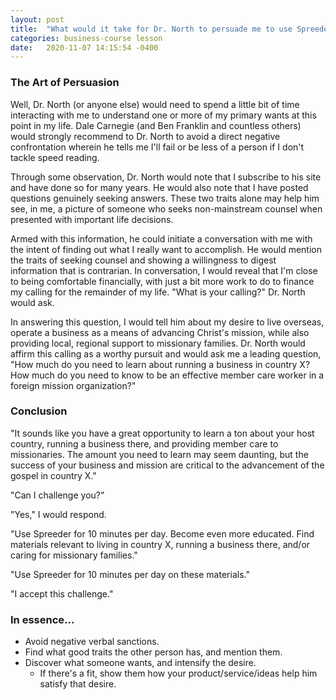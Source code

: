 ```yaml
---
layout: post
title:  "What would it take for Dr. North to persuade me to use Spreeder for 10 minutes a day?"
categories: business-course lesson
date:   2020-11-07 14:15:54 -0400
---
```


### The Art of Persuasion

Well, Dr. North (or anyone else) would need to spend a little bit of time interacting with me to understand one or more of my primary wants at this point in my life.  Dale Carnegie (and Ben Franklin and countless others) would strongly recommend to Dr. North to avoid a direct negative confrontation wherein he tells me I'll fail or be less of a person if I don't tackle speed reading.

Through some observation, Dr. North would note that I subscribe to his site and have done so for many years.  He would also note that I have posted questions genuinely seeking answers.  These two traits alone may help him see, in me, a picture of someone who seeks non-mainstream counsel when presented with important life decisions.

Armed with this information, he could initiate a conversation with me with the intent of finding out what I really want to accomplish.  He would mention the traits of seeking counsel and showing a willingness to digest information that is contrarian.  In conversation, I would reveal that I'm close to being comfortable financially, with just a bit more work to do to finance my calling for the remainder of my life.  "What is your calling?" Dr. North would ask.

In answering this question, I would tell him about my desire to live overseas, operate a business as a means of advancing Christ's mission, while also providing local, regional support to missionary families.  Dr. North would affirm this calling as a worthy pursuit and would ask me a leading question, "How much do you need to learn about running a business in country X?  How much do you need to know to be an effective member care worker in a foreign mission organization?"

### Conclusion

"It sounds like you have a great opportunity to learn a ton about your host country, running a business there, and providing member care to missionaries.  The amount you need to learn may seem daunting, but the success of your business and mission are critical to the advancement of the gospel in country X."  

"Can I challenge you?"

"Yes," I would respond.

"Use Spreeder for 10 minutes per day.  Become even more educated.  Find materials relevant to living in country X, running a business there, and/or caring for missionary families."

"Use Spreeder for 10 minutes per day on these materials."

"I accept this challenge."

### In essence...

- Avoid negative verbal sanctions.
- Find what good traits the other person has, and mention them.
- Discover what someone wants, and intensify the desire.  
  - If there's a fit, show them how your product/service/ideas help him satisfy that desire.
